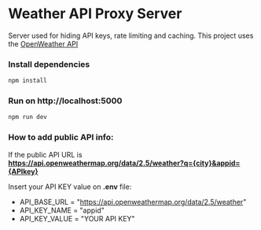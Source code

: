 # Weather API Proxy Server

Server used for hiding API keys, rate limiting and caching. 
This project uses the [OpenWeather API](https://openweathermap.org/api)

### Install dependencies

```bash
npm install
```

### Run on http://localhost:5000

```bash
npm run dev
```

### How to add public API info:

If the public API URL is **https://api.openweathermap.org/data/2.5/weather?q={city}&appid={APIkey}**

Insert your API KEY value on **.env** file:

- API_BASE_URL = "https://api.openweathermap.org/data/2.5/weather"
- API_KEY_NAME = "appid"
- API_KEY_VALUE = "YOUR API KEY"
